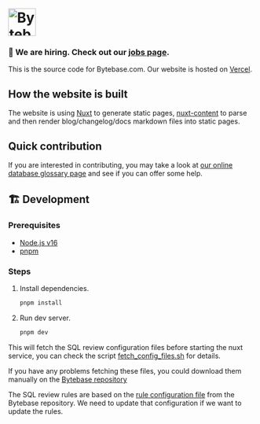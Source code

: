 # <a href="https://www.bytebase.com"><img alt="Bytebase" src="https://raw.githubusercontent.com/bytebase/bytebase/be87525c1228fe00cdcc3585859664bdd3167aca/frontend/src/assets/logo.svg" height="56px" /></a>

### 🧲 We are hiring. Check out our [jobs page](https://www.bytebase.com/jobs).

This is the source code for Bytebase.com. Our website is hosted on [Vercel](https://vercel.com).

## How the website is built

The website is using [Nuxt](https://nuxtjs.org/) to generate static pages, [nuxt-content](https://content.nuxtjs.org/) to parse and then render blog/changelog/docs markdown files into static pages.

## Quick contribution

If you are interested in contributing, you may take a look at [our online database glossary page](https://www.bytebase.com/database-glossary) and see if you can offer some help.

## 🏗 Development

### Prerequisites

- [Node.js v16](https://nodejs.org/)
- [pnpm](https://pnpm.io/installation)

### Steps

1. Install dependencies.

   ```bash
   pnpm install
   ```

2. Run dev server.

   ```bash
   pnpm dev
   ```

This will fetch the SQL review configuration files before starting the nuxt service, you can check the script [fetch_config_files.sh](./scripts/fetch_config_files.sh) for details.

If you have any problems fetching these files, you could download them manually on the [Bytebase repository](https://github.com/bytebase/bytebase)

The SQL review rules are based on the [rule configuration file](https://github.com/bytebase/bytebase/blob/main/frontend/src/types/sqlReviewConfig.yaml) from the Bytebase repository. We need to update that configuration if we want to update the rules.
